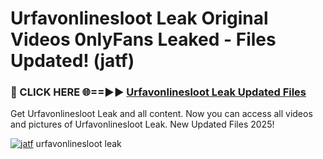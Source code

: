 # Urfavonlinesloot Leak Original Videos 0nlyFans Leaked - Files Updated! (jatf)

<h3>🔴 CLICK HERE 🌐==►► <a href="https://tinyurl.com/3hn5wdd3" rel="nofollow">Urfavonlinesloot Leak Updated Files</a></h3>

Get Urfavonlinesloot Leak and all content. Now you can access all videos and pictures of Urfavonlinesloot Leak. New Updated Files 2025!

[![jatf](https://i.imgur.com/4HnBqBT.gif)](https://tinyurl.com/3hn5wdd3)
urfavonlinesloot leak